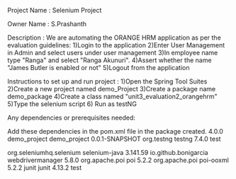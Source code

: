 Project Name : Selenium Project

Owner Name : S.Prashanth

Description : 
  We are automating the ORANGE HRM application as per the evaluation guidelines:
      1)Login to the application
      2)Enter User Management in Admin  and select users under user management
      3)In employee name type "Ranga" and select "Ranga Akunuri".
      4)Assert whether the name "James Butler is enabled or not"
      5)Logout from the application
      
Instructions to set up and run project : 
    1)Open the Spring Tool Suites
    2)Create a new project named demo_Project
    3)Create a package name demo_package
    4)Create a class named "unit3_evaluation2_orangehrm"
    5)Type the selenium script 
    6) Run as testNG

Any dependencies or prerequisites needed:


  Add these dependencies in the pom.xml file in the package created.
<project xmlns="https://maven.apache.org/POM/4.0.0" xmlns:xsi="https://www.w3.org/2001/XMLSchema-instance" xsi:schemaLocation="http://maven.apache.org/POM/4.0.0 https://maven.apache.org/xsd/maven-4.0.0.xsd">
  <modelVersion>4.0.0</modelVersion>
  <groupId>demo_project</groupId>
  <artifactId>demo_project</artifactId>
  <version>0.0.1-SNAPSHOT</version>
  <dependencies><!-- https://mvnrepository.com/artifact/org.testng/testng -->
<dependency>
    <groupId>org.testng</groupId>
    <artifactId>testng</artifactId>
    <version>7.4.0</version>
    <scope>test</scope>
</dependency>
<!-- https://mvnrepository.com/artifact/org.seleniumhq.selenium/selenium-java -->
<dependency>
    <groupId>org.seleniumhq.selenium</groupId>
    <artifactId>selenium-java</artifactId>
    <version>3.141.59</version>
</dependency>
<!-- https://mvnrepository.com/artifact/io.github.bonigarcia/webdrivermanager -->
<dependency>
    <groupId>io.github.bonigarcia</groupId>
    <artifactId>webdrivermanager</artifactId>
    <version>5.8.0</version>
</dependency>
<dependency>
    <groupId>org.apache.poi</groupId>
    <artifactId>poi</artifactId>
    <version>5.2.2</version>
</dependency>
<!-- https://mvnrepository.com/artifact/org.apache.poi/poi-ooxml -->
<dependency>
    <groupId>org.apache.poi</groupId>
    <artifactId>poi-ooxml</artifactId>
    <version>5.2.2</version>
</dependency>
<dependency>
    <groupId>junit</groupId>
    <artifactId>junit</artifactId>
    <version>4.13.2</version>
    <scope>test</scope>
</dependency>
</dependencies>
</project>



